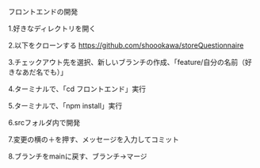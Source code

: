 フロントエンドの開発

1.好きなディレクトリを開く

2.以下をクローンする
https://github.com/shoookawa/storeQuestionnaire

3.チェックアウト先を選択、新しいブランチの作成、「feature/自分の名前（好きなあだ名でも）」

4.ターミナルで、「cd フロントエンド」実行

5.ターミナルで、「npm install」実行

6.srcフォルダ内で開発

7.変更の横の＋を押す、メッセージを入力してコミット

8.ブランチをmainに戻す、ブランチ→マージ